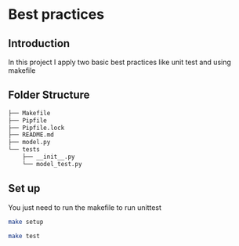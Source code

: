 # Best practices

## Introduction

In this project I apply two basic best practices like unit test and using makefile


## Folder Structure
```bash
├── Makefile
├── Pipfile
├── Pipfile.lock
├── README.md
├── model.py
└── tests
    ├── __init__.py
    └── model_test.py
```


## Set up
You just need to run the makefile to run unittest

```bash
make setup
```

```bash
make test
```